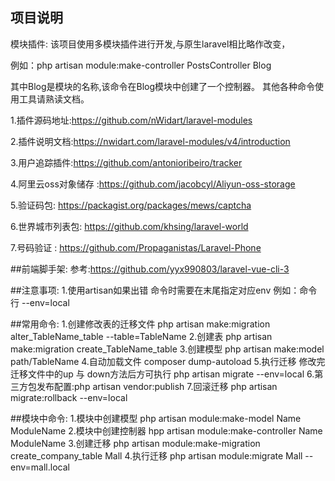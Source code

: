 ## 项目说明

模块插件:
该项目使用多模块插件进行开发,与原生laravel相比略作改变，

例如：php artisan module:make-controller PostsController Blog

其中Blog是模块的名称,该命令在Blog模块中创建了一个控制器。
其他各种命令使用工具请熟读文档。

1.插件源码地址:https://github.com/nWidart/laravel-modules

2.插件说明文档:https://nwidart.com/laravel-modules/v4/introduction

3.用户追踪插件:https://github.com/antonioribeiro/tracker

4.阿里云oss对象储存 :https://github.com/jacobcyl/Aliyun-oss-storage

5.验证码包: https://packagist.org/packages/mews/captcha

6.世界城市列表包: https://github.com/khsing/laravel-world

7.号码验证 : https://github.com/Propaganistas/Laravel-Phone

##前端脚手架:
参考:https://github.com/yyx990803/laravel-vue-cli-3

##注意事项:
1.使用artisan如果出错 命令时需要在末尾指定对应env 例如：命令行 --env=local

##常用命令:
1.创建修改表的迁移文件 php artisan make:migration alter_TableName_table  --table=TableName
2.创建表 php artisan make:migration create_TableName_table
3.创建模型 php artisan make:model path/TableName
4.自动加载文件 composer dump-autoload
5.执行迁移 修改完迁移文件中的up 与 down方法后方可执行 php artisan migrate --env=local
6.第三方包发布配置:php artisan vendor:publish
7.回滚迁移 php artisan migrate:rollback  --env=local


##模块中命令:
1.模块中创建模型 php artisan module:make-model Name ModuleName
2.模块中创建控制器 hpp artisan module:make-controller Name ModuleName
3.创建迁移 php artisan module:make-migration create_company_table Mall
4.执行迁移 php artisan module:migrate Mall --env=mall.local
